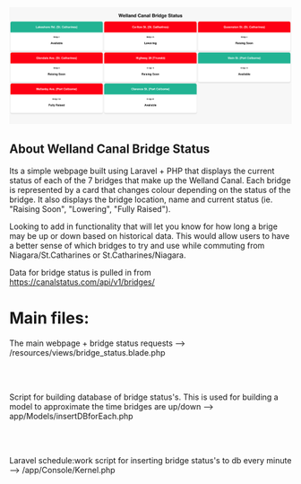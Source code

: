 


<p align="center">
  <img src="https://github.com/Ethansteip/Welland-Canal-Status/blob/master/Screen%20Shot%202020-10-27%20at%209.29.59%20AM.png" width="1500" title="hover text">
  
</p>


## About Welland Canal Bridge Status

Its a simple webpage built using Laravel + PHP that displays the current status of each of the 7 bridges that make up the Welland Canal. Each bridge is represented by a card that changes colour depending on the status of the bridge. It also displays the bridge location, name and current status (ie. "Raising Soon", "Lowering", "Fully Raised").

Looking to add in functionality that will let you know for how long a brige may be up or down based on historical data. This would allow users to have a better sense of which bridges to try and use while commuting from Niagara/St.Catharines or St.Catharines/Niagara.

Data for bridge status is pulled in from https://canalstatus.com/api/v1/bridges/

<h1>Main files:</h1>

<p>The main webpage + bridge status requests --> /resources/views/bridge_status.blade.php</p><br><br>
<p>Script for building database of bridge status's. This is used for building a model to approximate the time bridges are up/down --> app/Models/insertDBforEach.php</p><br><br>
<p>Laravel schedule:work script for inserting bridge status's to db every minute --> /app/Console/Kernel.php<p>
